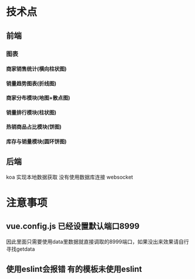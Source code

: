 
# 技术点

## 前端

### 图表
#### 商家销售统计(横向柱状图) 
#### 销量趋势图表(折线图) 
####  商家分布模块(地图+散点图) 
#### 销量排行模块(柱状图)
#### 热销商品占比模块(饼图)
#### 库存与销量模块(圆环饼图) 
## 后端
koa 实现本地数据获取 没有使用数据库连接
websocket


# 注意事项
## vue.config.js 已经设置默认端口8999  
因此里面只需要使用data里数据就直接调取的8999端口，如果没出来效果请自行寻找getdata

## 使用eslint会报错 有的模板未使用eslint


